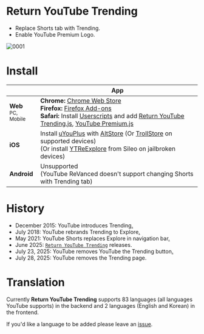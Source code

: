 # Return YouTube Trending

- Replace Shorts tab with Trending.
- Enable YouTube Premium Logo.

![0001](https://github.com/user-attachments/assets/9502d734-2a7c-45f4-a218-66fbfaf6fd02)

# Install
|  |    App |
|---|---|
| **Web**<br><sub>PC, Mobile</sub> | **Chrome:** [Chrome Web Store](https://chromewebstore.google.com/detail/return-youtube-trending/apcbkpnopnnjaegbhnmcimmnlmmbolai)<br>**Firefox:** [Firefox Add-ons](https://addons.mozilla.org/firefox/addon/return-youtube-trending/)<br>**Safari:** Install [Userscripts](https://apps.apple.com/app/userscripts/id1463298887) and add [Return YouTube Trending.js](https://raw.githubusercontent.com/Dr-Sauce/ReturnYouTubeTrending/refs/heads/main/Return%20YouTube%20Trending.js), [YouTube Premium.js](https://raw.githubusercontent.com/Dr-Sauce/ReturnYouTubeTrending/refs/heads/main/YouTube%20Premium.js) |
| **iOS** | Install [uYouPlus](https://github.com/qnblackcat/uYouPlus) with [AltStore](https://altstore.io/) (Or [TrollStore](https://ios.cfw.guide/installing-trollstore/) on supported devices)<br>(Or install [YTReExplore](https://www.ios-repo-updates.com/repository/poomsmart/package/com.ps.ytreexplore/) from Sileo on jailbroken devices) |
| **Android** | Unsupported<br>(YouTube ReVanced doesn't support changing Shorts with Trending tab) |

# History
- December 2015: YouTube introduces Trending[.](https://blog.youtube/culture-and-trends/youtube-rewind-2015/)
- July 2018: YouTube rebrands Trending to Explore[.](https://support.google.com/youtube/thread/33277848)
- May 2021: YouTube Shorts replaces Explore in navigation bar[.](https://support.google.com/youtube/thread/102762882/shorts-beta-u-s-expansion-important-updates-for-shorts-creators?hl=en&msgid=108706677)
- June 2025: [`Return YouTube Trending`](https://returnyoutubetrending.github.io/) releases.
- July 23, 2025: YouTube removes YouTube the Trending button[.](https://support.google.com/youtube/thread/356702168/changes-to-discovering-trending-content-on-youtube)
- July 28, 2025: YouTube removes the Trending page.

# Translation
Currently **Return YouTube Trending** supports 83 languages (all languages YouTube supports) in the backend and 2 languages (English and Korean) in the frontend. 

If you'd like a language to be added please leave an [issue](https://github.com/Dr-Sauce/ReturnYouTubeTrending/issues/new/choose).
